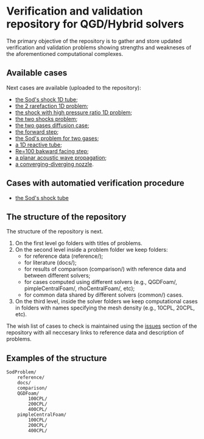 # Verification and validation repository for QGD/Hybrid solvers

The primary objective of the repository is to gather and store updated verification and validation problems showing strengths and weakneses of the aforementioned computational complexes.

## Available cases

Next cases are available (uploaded to the repository):

- [the Sod's shock 1D tube](https://github.com/mkraposhin/VnV/tree/main/SodProblem);
- [the 2 rarefaction 1D problem](https://github.com/mkraposhin/VnV/tree/main/TwoRarefactionWaves);
- [the shock with high pressure ratio 1D problem](https://github.com/mkraposhin/VnV/tree/main/HighPressureRatioShock);
- [the two shocks problem](https://github.com/mkraposhin/VnV/tree/main/TwoShocks);
- [the two gases diffusion case](https://github.com/mkraposhin/VnV/tree/main/GasesDiffusion);
- [the forward step](https://github.com/mkraposhin/VnV/tree/main/ForwardStep);
- [the Sod's problem for two gases](https://github.com/mkraposhin/VnV/tree/main/TwoGasesSodProblem);
- [a 1D reactive tube](https://github.com/mkraposhin/VnV/tree/main/Reactive1dTube);
- [Re=100 bakward facing step](https://github.com/mkraposhin/VnV/tree/main/BackwardStepIco);
- [a planar acoustic wave propagation](https://github.com/mkraposhin/VnV/tree/main/PlanarAcousticWave);
- [a converging-diverging nozzle](https://github.com/mkraposhin/VnV/tree/main/ConverginDivergingNozzle).

## Cases with automatied verification procedure

- [the Sod's shock tube](https://github.com/mkraposhin/VnV/tree/main/SodProblem)

## The structure of the repository

The structure of the repository is next.

1. On the first level go folders with titles of problems.
2. On the second level inside a problem folder we keep folders:
   - for reference data (reference/);
   - for literature (docs/);
   - for results of comparison (comparison/) with reference data and between different solvers;
   - for cases computed using different solvers (e.g., QGDFoam/, pimpleCentralFoam/, rhoCentralFoam/, etc);
   - for common data shared by different solvers (common/) cases.
3. On the third level, inside the solver folders we keep computational cases in folders with names specifying the mesh density (e.g., 10CPL, 20CPL, etc).

The wish list of cases to check is maintained using the [issues](https://github.com/mkraposhin/VnV/issues) section of the repository with all neccesary links to reference data and description of problems.  

## Examples of the structure

    SodProblem/
        reference/
        docs/
        comparison/
        QGDFoam/
            100CPL/
            200CPL/
            400CPL/
        pimpleCentralFoam/
            100CPL/
            200CPL/
            400CPL/
    

